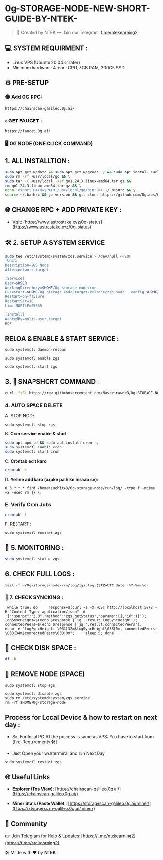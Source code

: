 # 0g-STORAGE-NODE-NEW-SHORT-GUIDE-BY-NTEK-

> 🧠 Created by NTEK — Join our Telegram: [t.me/ntekearning2](https://t.me/ntekearning2)


## 💻 SYSTEM REQUIRMENT :

- Linux VPS (Ubuntu 20.04 or later)
- Minimum hardware: 4-core CPU, 8GB RAM, 200GB SSD


## ⚙️ PRE-SETUP

### 🟢 Add 0G RPC:

```
https://chainscan-galileo.0g.ai/
```

### 💧 GET FAUCET :

```
https://faucet.0g.ai/
```

### 🖥️ 0G NODE (ONE CLICK COMMAND)

## 1. ALL INSTALLTION :

```bash
sudo apt-get update && sudo apt-get upgrade -y && sudo apt install curl iptables build-essential git wget lz4 jq make protobuf-compiler cmake gcc nano automake autoconf tmux htop nvme-cli libgbm1 pkg-config libssl-dev libleveldb-dev tar clang bsdmainutils ncdu unzip libleveldb-dev screen ufw -y && curl https://sh.rustup.rs -sSf | sh -s -- -y && source $HOME/.cargo/env && rustc --version && wget https://go.dev/dl/go1.24.3.linux-amd64.tar.gz && \
sudo rm -rf /usr/local/go && \
sudo tar -C /usr/local -xzf go1.24.3.linux-amd64.tar.gz &&  
rm go1.24.3.linux-amd64.tar.gz && \
echo 'export PATH=$PATH:/usr/local/go/bin' >> ~/.bashrc && \
source ~/.bashrc && go version && git clone https://github.com/0glabs/0g-storage-node.git && cd 0g-storage-node && git checkout v1.1.0 && git submodule update --init && cargo build --release && rm -rf $HOME/0g-storage-node/run/config.toml && curl -o $HOME/0g-storage-node/run/config.toml https://raw.githubusercontent.com/Naveenrawde3/0G-LABS-STORAGE-NODE-RUN-GUIDE-BY-NTEK/main/config.toml && nano $HOME/0g-storage-node/run/config.toml
````

## 🌐 CHANGE RPC + ADD PRIVATE KEY :

* Visit: [https://www.astrostake.xyz/0g-status](https://www.astrostake.xyz/0g-status)

 ## 🛠  2. SETUP A SYSTEM SERVICE 

```bash
sudo tee /etc/systemd/system/zgs.service > /dev/null <<EOF
[Unit]
Description=ZGS Node
After=network.target

[Service]
User=$USER
WorkingDirectory=$HOME/0g-storage-node/run
ExecStart=$HOME/0g-storage-node/target/release/zgs_node --config $HOME/0g-storage-node/run/config.toml
Restart=on-failure
RestartSec=10
LimitNOFILE=65535

[Install]
WantedBy=multi-user.target
EOF
````

## RELOA & ENABLE & START SERVICE :

```
sudo systemctl daemon-reload
```

```
sudo systemctl enable zgs
```

```
sudo systemctl start zgs
```

## 3. 🧪 SNAPSHORT COMMAND :

```bash
curl -fsSL https://raw.githubusercontent.com/Naveenrawde3/0g-STORAGE-NODE-NEW-SHORT-GUIDE-BY-NTEK-/main/update_snapshot.sh | sed 's/\r$//' | bash
```

### 4.  AUTO SPACE DELETE

A. STOP NODE 

```
sudo systemctl stop zgs
```

B. **Cron service enable & start**

```bash
sudo apt update && sudo apt install cron -y
sudo systemctl enable cron
sudo systemctl start cron
```

C. **Crontab edit karo**

```bash
crontab -e
```

D. **Ye line add karo (aapke path ke hisaab se):**

```cron
0 3 * * * find /home/suchit48/0g-storage-node/run/log/ -type f -mtime +2 -exec rm {} \;
```

### E.  Verify Cron Jobs

```bash
crontab -l
```

F. RESTART :
   
```
sudo systemctl restart zgs
```

## 📡 5. MONITORING :

```bash
sudo systemctl status zgs
```

## 6. CHECK FULL LOGS :

```
tail -f ~/0g-storage-node/run/log/zgs.log.$(TZ=UTC date +%Y-%m-%d)
```

### 🔄 7.  CHECK SYNCKING :

```
 while true; do     response=$(curl -s -X POST http://localhost:5678 -H "Content-Type: application/json" -d '{"jsonrpc":"2.0","method":"zgs_getStatus","params":[],"id":1}');     logSyncHeight=$(echo $response | jq '.result.logSyncHeight');     connectedPeers=$(echo $response | jq '.result.connectedPeers');     echo -e "logSyncHeight: \033[32m$logSyncHeight\033[0m, connectedPeers: \033[34m$connectedPeers\033[0m";     sleep 5; done
```

## 💽 CHECK DISK SPACE :

```bash
df -h
```

## 🧹 REMOVE NODE (SPACE)
  
```
sudo systemctl stop zgs
```

```
sudo systemctl disable zgs
sudo rm /etc/systemd/system/zgs.service
rm -rf $HOME/0g-storage-node
```

## Process for Local Device & how to restart on next day :

* So, For local PC All the process is same as VPS: You have to start from [Pre-Requirements 🛠]
                  
- Just Open your wsl/terminal and run Next Day

```
sudo systemctl restart zgs
```

## 🌐 Useful Links

* **Explorer (Txs View)**:
  [https://chainscan-galileo.0g.ai/](https://chainscan-galileo.0g.ai/)

* **Miner Stats (Paste Wallet)**:
  [https://storagescan-galileo.0g.ai/miner/](https://storagescan-galileo.0g.ai/miner/)

## 📢 Community

👉 Join Telegram for Help & Updates:
[https://t.me/ntekearning2](https://t.me/ntekearning2)

🛠 Made with ❤️ by **NTEK**















